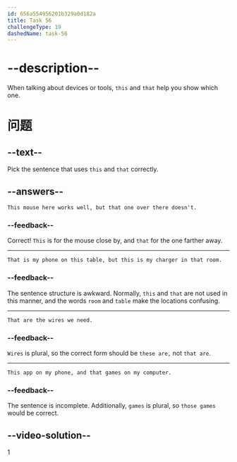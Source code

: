 ```yaml
---
id: 656a554956201b329a0d182a
title: Task 56
challengeType: 19
dashedName: task-56
---
```


# --description--

When talking about devices or tools, `this` and `that` help you show which one.

# 问题

## --text--

Pick the sentence that uses `this` and `that` correctly.

## --answers--

`This mouse here works well, but that one over there doesn't.`

### --feedback--

Correct! `This` is for the mouse close by, and `that` for the one farther away.

---

`That is my phone on this table, but this is my charger in that room.`

### --feedback--

The sentence structure is awkward. Normally, `this` and `that` are not used in this manner, and the words `room` and `table` make the locations confusing.

---

`That are the wires we need.`

### --feedback--

`Wires` is plural, so the correct form should be `these are,` not `that are`.

---

`This app on my phone, and that games on my computer.`

### --feedback--

The sentence is incomplete. Additionally, `games` is plural, so `those games` would be correct.

## --video-solution--

1
